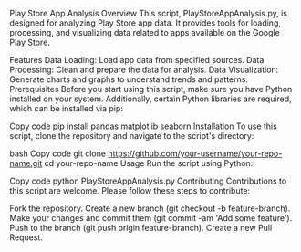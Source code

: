 Play Store App Analysis
Overview
This script, PlayStoreAppAnalysis.py, is designed for analyzing Play Store app data. It provides tools for loading, processing, and visualizing data related to apps available on the Google Play Store.

Features
Data Loading: Load app data from specified sources.
Data Processing: Clean and prepare the data for analysis.
Data Visualization: Generate charts and graphs to understand trends and patterns.
Prerequisites
Before you start using this script, make sure you have Python installed on your system. Additionally, certain Python libraries are required, which can be installed via pip:

Copy code
pip install pandas matplotlib seaborn
Installation
To use this script, clone the repository and navigate to the script's directory:

bash
Copy code
git clone https://github.com/your-username/your-repo-name.git
cd your-repo-name
Usage
Run the script using Python:

Copy code
python PlayStoreAppAnalysis.py
Contributing
Contributions to this script are welcome. Please follow these steps to contribute:

Fork the repository.
Create a new branch (git checkout -b feature-branch).
Make your changes and commit them (git commit -am 'Add some feature').
Push to the branch (git push origin feature-branch).
Create a new Pull Request.
